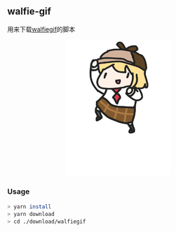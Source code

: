 ## walfie-gif

用来下载[walfiegif](https://walfiegif.wordpress.com/)的脚本

<p align="center">
  <img width="240" src="./ground pound.gif" alt="ground pound" />
</p>

### Usage

```bash
> yarn install
> yarn download
> cd ./download/walfiegif
```
